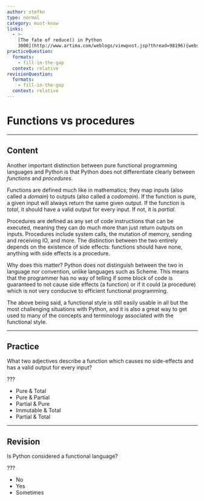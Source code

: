 ```yaml
---
author: stefkn
type: normal
category: must-know
links:
  - >-
    [The fate of reduce() in Python
    3000](http://www.artima.com/weblogs/viewpost.jsp?thread=98196){website}
practiceQuestion:
  formats:
    - fill-in-the-gap
  context: relative
revisionQuestion:
  formats:
    - fill-in-the-gap
  context: relative
---
```


# Functions vs procedures


---

## Content

Another important distinction between pure functional programming languages and Python is that Python does not differentiate clearly between *functions* and *procedures*.

Functions are defined much like in mathematics; they map inputs (also called a *domain*) to outputs (also called a *codomain*). If the function is pure, a given input will always return the same given output. If the function is *total*, it should have a valid output for every input. If not, it is *partial*.

Procedures are defined as any set of code instructions that can be executed, meaning they can do much more than just return outputs on inputs. Procedures include system calls, the mutation of memory, sending and receiving IO, and more. The distinction between the two entirely depends on the existence of side effects: functions should have none, anything with side effects is a procedure.

Why does this matter? Python does not distinguish between the two in language nor convention, unlike languages such as Scheme. This means that the programmer has no way of telling if some block of code is guaranteed to not cause side effects (a function) or if it could (a procedure) which is not very conducive to efficient functional programming.

The above being said, a functional style is still easily usable in all but the most challenging situations with Python, and it is also a great way to get used to many of the concepts and terminology associated with the functional style.


---

## Practice

What two adjectives describe a function which causes no side-effects and has a valid output for every input?

???

- Pure & Total
- Pure & Partial
- Partial & Pure
- Immutable & Total
- Partial & Total


---

## Revision

Is Python considered a functional language?

???

- No
- Yes
- Sometimes
